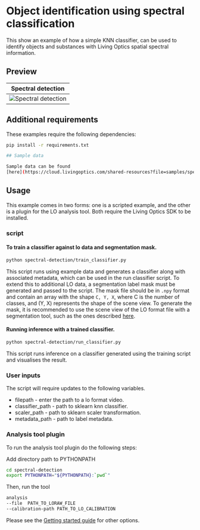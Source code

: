 # Object identification using spectral classification

This show an example of how a simple KNN classifier, can be used to identify objects and substances with Living Optics spatial spectral information.

## Preview

Spectral detection |
:------------: |
![Spectral detection](./media/liquid-classification.gif)  |

## Additional requirements

These examples require the following dependencies:

```bash
pip install -r requirements.txt

## Sample data

Sample data can be found
[here](https://cloud.livingoptics.com/shared-resources?file=samples/spectral-detection.zip)
```

## Usage

This example comes in two forms: one is a scripted example, and the other is a plugin for the LO analysis tool. Both require the Living Optics SDK to be installed.

### script

#### To train a classifier against lo data and segmentation mask.

```bash
python spectral-detection/train_classifier.py
```
This script runs using example data and generates a classifier along with associated metadata, which can be used in the run classifier script. To extend this to additional LO data, a segmentation label mask must be generated and passed to the script. The mask file should be in `.npy` format and contain an array with the shape `C, Y, X`, where C is the number of classes, and (Y, X) represents the shape of the scene view. To generate the mask, it is recommended to use the scene view of the LO format file with a segmentation tool, such as the ones described [here](https://foobar167.medium.com/open-source-free-software-for-image-segmentation-and-labeling-4b0332049878).


#### Running inference with a trained classifier.
```bash
python spectral-detection/run_classifier.py
```

This script runs inference on a classifier generated using the training script and visualises the result.

### User inputs

The script will require updates to the following variables.

- filepath - enter the path to a lo format video.
- classifier_path - path to sklearn knn classifier.
- scaler_path - path to sklearn scaler transformation.
- metadata_path - path to label metadata.

### Analysis tool plugin

To run the analysis tool plugin do the following steps:

Add directory path to PYTHONPATH

```bash
cd spectral-detection
export PYTHONPATH="${PYTHONPATH}:`pwd`"
```

Then, run the tool

```bash
analysis 
--file  PATH_TO_LORAW_FILE
--calibration-path PATH_TO_LO_CALIBRATION
```

Please see the [Getting started guide](https://developer.livingoptics.com/getting-started/) for other options.